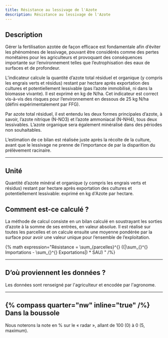 ```yaml
---
title: Résistance au lessivage de l'Azote
description: Résistance au lessivage de l'Azote
---
```


## Description

Gérer la fertilisation azotée de façon efficace est fondamentale afin d’éviter les phénomènes de lessivage, pouvant être considérés comme des pertes monétaires pour les agriculteurs et provoquant des conséquences importante sur l’environnement telles que l’eutrophisation des eaux de surfaces et de profondeur.

L’indicateur calcule la quantité d’azote total résiduel et organique (y compris les engrais verts et résidus) restant par hectare après exportation des cultures et potentiellement lessivable (pas l’azote immobilisé, ni dans la biomasse vivante). Il est exprimé en kg de N/ha. Cet indicateur est correct vis-à-vis des risques pour l’environnement en dessous de 25 kg N/ha (défini expérimentalement par FFG).

Par azote total résiduel, il est entendu les deux formes principales d’azote, à savoir, l’azote nitrique (N-NO3) et l’azote ammoniacal (N-NH4), tous deux lessivables. L’azote organique sera également minéralisé dans des périodes non souhaitables.

L’estimation de ce bilan est réalisée juste après la récolte de la culture, avant que le lessivage ne prenne de l’importance de par la disparition du prélèvement racinaire.

---

## Unité

Quantité d’azote minéral et organique (y compris les engrais verts et résidus) restant par hectare après exportation des cultures et potentiellement lessivable: exprimé en kg d'Azote par hectare.

## Comment est-ce calculé ?

La méthode de calcul consiste en un bilan calculé en soustrayant les sorties d’azote à la somme de ses entrées, en valeur absolue. Il est réalisé sur toutes les parcelles et on calcule ensuite une moyenne pondérée par la surface pour avoir une valeur unique pour l’ensemble de l’exploitation.

{% math expression="Résistance = \\sum_{parcelles}^{} ((|\\sum_{}^{} Importations - \\sum_{}^{} Exportations|) * SAU) " /%}

---

## D’où proviennent les données ?

Les données sont renseigné par l'agriculteur et encodée par l'agronome.

---

## {% compass quarter="nw" inline="true" /%} Dans la boussole

Nous noterons la note en % sur le « radar », allant de 100 (0) à 0 (5, maximum).
